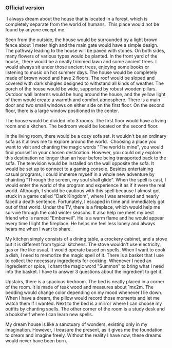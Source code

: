 

### Official version

 I always dream about the house that is located in a forest, which is completely separate from the world of humans.  This place would not be found by anyone except me. 

Seen from the outside, the house would be surrounded by a light brown fence about 1 meter high and the main gate would have a simple design. The pathway leading to the house will be paved with stones. On both sides, many flowers of various types would be planted. In the front yard of the house,  there would be a neatly trimmed lawn and some ancient trees. I would always sit under those ancient trees, enjoying some books or listening to music on hot summer days. The house would be completely made of brown wood and have 2 floors. The roof would be sloped and covered with dark shingles designed to withstand all kinds of weather. The porch of the house would be wide, supported by robust wooden pillars. Outdoor wall lanterns would be hung around the house, and the yellow light of them would create a warmth and comfort atmosphere. There is a main door and two small windows on either side on the first floor. On the second floor, there is a large window positioned in the center.

The house would be divided into 3 rooms. The first floor would have a living room and a kitchen. The bedroom would be located on the second floor.

In the living room, there would be a cozy sofa set. It wouldn't be an ordinary sofa as it allows me to explore around the world.  Choosing a place you want to visit and chanting the magic words "The world is mine", you would find yourself in your chosen destination. However, you could only explore this destination no longer than an hour before being transported back to the sofa. The television would be installed on the wall opposite the sofa. It would be set up to connect to a gaming console. Besides entertaining casual programs, I could immerse myself in a whole new adventure by chainting "Through the screen, my soul shall glide". When the spell is cast, I would enter the world of the program and experience it as if it were the real world. Although, I should be cautious with this spell because I almost got stuck in a game called "Dark Kingdom", where I was arrested and nearly faced a death sentence. Fortunately, I escaped in time and immediately got out of that world. Under the TV, there is a fireplace, which would help me survive through the cold winter seasons. It also help me meet my best friend who is named "Emberveil". He is a warm flame and he would appear every time I light the fireplace. He helps me feel less lonely and always hears me when I want to share. 
  

My kitchen simply consists of a dining table, a crockery cabinet, and a stove but it is different from typical kitchens. The stove wouldn't use electricity, gas or fire like usual. It would operate based on spells. When I want to cook a dish, I need to memorize the magic spell of it. There is a basket that I use to collect the necessary ingredients for cooking. Whenever I need an ingredient or spice, I chant the magic word "Summon" to bring what I need into the basket. I have to answer 3 questions about the ingredient to get it.
  

Upstairs, there is a spacious bedroom. The bed is neatly placed in a corner of the room. It is made of teak wood and measures about 1mx2m. The bedding would change color depending on my mood whenever I lie down. When I have a dream, the pillow would record those moments and let me watch them if I wanted. Next to the bed is a mirror where I can choose my outfits by chanting spells. The other corner of the room is a study desk and a bookshelf where I can learn new spells.

My dream house is like a sanctuary of wonders, existing only in my imagination. However, I treasure the present, as it gives me the foundation to dream and imagine freely. Without the reality I have now, these dreams would never have been born.